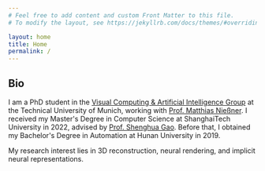 ```yaml
---
# Feel free to add content and custom Front Matter to this file.
# To modify the layout, see https://jekyllrb.com/docs/themes/#overriding-theme-defaults

layout: home
title: Home
permalink: /
---
```


## Bio

I am a PhD student in the [Visual Computing & Artificial Intelligence Group](https://www.niessnerlab.org/) at the Technical University of Munich, working with [Prof. Matthias Nießner](http://niessnerlab.org/members/matthias_niessner/profile.html). I received my Master's Degree in Computer Science at ShanghaiTech University in 2022, advised by [Prof. Shenghua Gao](https://svip-lab.github.io/). Before that, I obtained my Bachelor's Degree in Automation at Hunan University in 2019.

My research interest lies in 3D reconstruction, neural rendering, and implicit neural representations.
